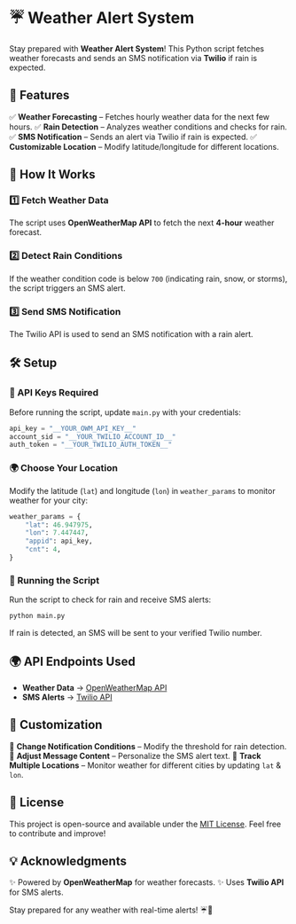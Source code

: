 # ☔ Weather Alert System

Stay prepared with **Weather Alert System**! This Python script fetches weather forecasts and sends an SMS notification via **Twilio** if rain is expected.

## 🚀 Features

✅ **Weather Forecasting** – Fetches hourly weather data for the next few hours.
✅ **Rain Detection** – Analyzes weather conditions and checks for rain.
✅ **SMS Notification** – Sends an alert via Twilio if rain is expected.
✅ **Customizable Location** – Modify latitude/longitude for different locations.

## 🔧 How It Works

### 1️⃣ Fetch Weather Data
The script uses **OpenWeatherMap API** to fetch the next **4-hour** weather forecast.

### 2️⃣ Detect Rain Conditions
If the weather condition code is below `700` (indicating rain, snow, or storms), the script triggers an SMS alert.

### 3️⃣ Send SMS Notification
The Twilio API is used to send an SMS notification with a rain alert.

## 🛠 Setup

### 🔑 API Keys Required
Before running the script, update `main.py` with your credentials:
```python
api_key = "__YOUR_OWM_API_KEY__"
account_sid = "__YOUR_TWILIO_ACCOUNT_ID__"
auth_token = "__YOUR_TWILIO_AUTH_TOKEN__"
```

### 🌍 Choose Your Location
Modify the latitude (`lat`) and longitude (`lon`) in `weather_params` to monitor weather for your city:
```python
weather_params = {
    "lat": 46.947975,
    "lon": 7.447447,
    "appid": api_key,
    "cnt": 4,
}
```

### 📩 Running the Script
Run the script to check for rain and receive SMS alerts:
```bash
python main.py
```
If rain is detected, an SMS will be sent to your verified Twilio number.

## 🌍 API Endpoints Used
- **Weather Data** → [OpenWeatherMap API](https://openweathermap.org/api)
- **SMS Alerts** → [Twilio API](https://www.twilio.com/)

## 🎨 Customization
🎯 **Change Notification Conditions** – Modify the threshold for rain detection.
📨 **Adjust Message Content** – Personalize the SMS alert text.
📍 **Track Multiple Locations** – Monitor weather for different cities by updating `lat` & `lon`.

## 📜 License
This project is open-source and available under the [MIT License](https://opensource.org/licenses/MIT). Feel free to contribute and improve!

## 💡 Acknowledgments
✨ Powered by **OpenWeatherMap** for weather forecasts.
✨ Uses **Twilio API** for SMS alerts.

Stay prepared for any weather with real-time alerts! ☔📱
